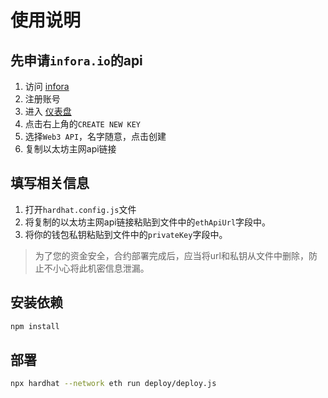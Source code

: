# 使用说明

## 先申请`infora.io`的api

1. 访问 [infora](https://infura.io/)
2. 注册账号
3. 进入 [仪表盘](https://infura.io/zh/dashboard)
4. 点击右上角的`CREATE NEW KEY`
5. 选择`Web3 API`，名字随意，点击创建
6. 复制以太坊主网api链接

## 填写相关信息

1. 打开`hardhat.config.js`文件
2. 将复制的以太坊主网api链接粘贴到文件中的`ethApiUrl`字段中。
3. 将你的钱包私钥粘贴到文件中的`privateKey`字段中。

> 为了您的资金安全，合约部署完成后，应当将url和私钥从文件中删除，防止不小心将此机密信息泄漏。

## 安装依赖

```bash
npm install
```

## 部署

```bash
npx hardhat --network eth run deploy/deploy.js
```

